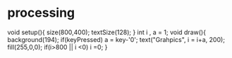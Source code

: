 # processing


void setup(){
  size(800,400);
  textSize(128);
}
int i , a = 1;
void draw(){
  background(194);
  if(keyPressed)
    a = key-'0';
  text("Grahpics", i = i+a, 200);
  fill(255,0,0);
  if(i>800 || i <0) 
    i =0;
}

